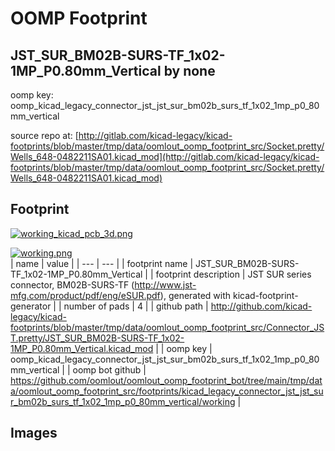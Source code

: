 # OOMP Footprint  
## JST_SUR_BM02B-SURS-TF_1x02-1MP_P0.80mm_Vertical  by none  
  
oomp key: oomp_kicad_legacy_connector_jst_jst_sur_bm02b_surs_tf_1x02_1mp_p0_80mm_vertical  
  
source repo at: [http://gitlab.com/kicad-legacy/kicad-footprints/blob/master/tmp/data/oomlout_oomp_footprint_src/Socket.pretty/Wells_648-0482211SA01.kicad_mod](http://gitlab.com/kicad-legacy/kicad-footprints/blob/master/tmp/data/oomlout_oomp_footprint_src/Socket.pretty/Wells_648-0482211SA01.kicad_mod)  
## Footprint  
  
[![working_kicad_pcb_3d.png](working_kicad_pcb_3d_600.png)](working_kicad_pcb_3d.png)  
  
[![working.png](working_600.png)](working.png)  
| name | value | 
| --- | --- | 
| footprint name | JST_SUR_BM02B-SURS-TF_1x02-1MP_P0.80mm_Vertical | 
| footprint description | JST SUR series connector, BM02B-SURS-TF (http://www.jst-mfg.com/product/pdf/eng/eSUR.pdf), generated with kicad-footprint-generator | 
| number of pads | 4 | 
| github path | http://github.com/kicad-legacy/kicad-footprints/blob/master/tmp/data/oomlout_oomp_footprint_src/Connector_JST.pretty/JST_SUR_BM02B-SURS-TF_1x02-1MP_P0.80mm_Vertical.kicad_mod | 
| oomp key | oomp_kicad_legacy_connector_jst_jst_sur_bm02b_surs_tf_1x02_1mp_p0_80mm_vertical | 
| oomp bot github | https://github.com/oomlout/oomlout_oomp_footprint_bot/tree/main/tmp/data/oomlout_oomp_footprint_src/footprints/kicad_legacy_connector_jst_jst_sur_bm02b_surs_tf_1x02_1mp_p0_80mm_vertical/working | 
## Images  

